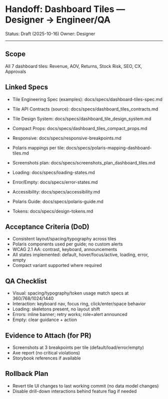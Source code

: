 # Handoff: Dashboard Tiles — Designer → Engineer/QA

Status: Draft (2025-10-16)
Owner: Designer

---

## Scope
All 7 dashboard tiles: Revenue, AOV, Returns, Stock Risk, SEO, CX, Approvals

## Linked Specs
- Tile Engineering Spec (examples): docs/specs/dashboard-tiles-spec.md
- Tile API Contracts (source): docs/specs/dashboard_tiles_contracts.md
- Tile Design System: docs/specs/dashboard_tile_design_system.md
- Compact Props: docs/specs/dashboard_tiles_compact_props.md
- Responsive: docs/specs/responsive-breakpoints.md
- Polaris mappings per tile: docs/specs/polaris-mapping-dashboard-tiles.md
- Screenshots plan: docs/specs/screenshots_plan_dashboard_tiles.md

- Loading: docs/specs/loading-states.md
- Error/Empty: docs/specs/error-states.md
- Accessibility: docs/specs/accessibility.md
- Polaris Guide: docs/specs/polaris-guide.md
- Tokens: docs/specs/design-tokens.md

## Acceptance Criteria (DoD)
- Consistent layout/spacing/typography across tiles
- Polaris components used per guide; no custom alerts
- WCAG 2.1 AA: contrast, keyboard, announcements
- All states implemented: default, hover/focus/active, loading, error, empty
- Compact variant supported where required

## QA Checklist
- Visual: spacing/typography/token usage match specs at 360/768/1024/1440
- Interaction: keyboard nav, focus ring, click/enter/space behavior
- Loading: skeletons present, no layout shift
- Errors: inline banner; retry works; role=alert announced
- Empty: clear guidance + action

## Evidence to Attach (for PR)
- Screenshots at 3 breakpoints per tile (default/load/error/empty)
- Axe report (no critical violations)
- Storybook references if available

## Rollback Plan
- Revert tile UI changes to last working commit (no data model changes)
- Disable drill-down interactions behind feature flag if needed

